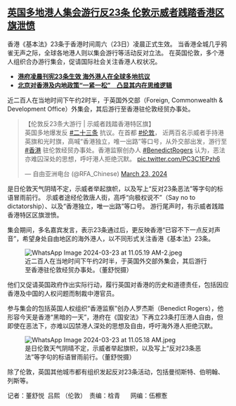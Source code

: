 <!--1711227960000-->
[英国多地港人集会游行反23条  伦敦示威者践踏香港区旗泄愤](https://www.rfa.org/mandarin/yataibaodao/gangtai/al-03232024170551.html)
------

<p><span style="font-weight: 400;">香港《基本法》23条于香港时间周六（23日）凌晨正式生效。 当香港全城几乎鸦雀无声之际，全球各地港人则以集会游行等活动反对立法。 在英国伦敦，多个港人组织合办游行集会，促请国际社会关注香港人权状况。</span></p><ul><li><strong><a href="https://www.rfa.org/mandarin/Xinwen/ec-03222024235733.html">港府凌晨刊宪23条生效 海外港人在全球多地抗议</a></strong></li><li><strong><a href="https://www.rfa.org/mandarin/yataibaodao/zhengzhi/ql1-03202024022803.html">北京对香港及内地政策“一紧一松”　凸显其内在思维逻辑</a></strong></li></ul><p><span style="font-weight: 400;">近二百人在当地时间下午约2时半，于英国外交部（Foreign, Commonwealth &amp; Development Office）外集会，其后游行至香港驻伦敦经贸办事处。</span></p><blockquote class="twitter-tweet"><p dir="ltr" lang="zh">【伦敦反23条大游行 | 示威者践踏香港特区旗】<br/>英国多地爆发反 <a href="https://twitter.com/hashtag/%E4%BA%8C%E5%8D%81%E4%B8%89%E6%9D%A1?src=hash&amp;ref_src=twsrc%5Etfw">#二十三条</a> 抗议。在首都 <a href="https://twitter.com/hashtag/%E4%BC%A6%E6%95%A6?src=hash&amp;ref_src=twsrc%5Etfw">#伦敦</a>， 近两百名示威者手持港英旗和光时旗，高喊“香港独立，唯一出路”等口号，从外交部出发，游行至 <a href="https://twitter.com/hashtag/%E9%A6%99%E6%B8%AF?src=hash&amp;ref_src=twsrc%5Etfw">#香港</a> 驻伦敦经贸办事处。香港监察创办人 <a href="https://twitter.com/hashtag/BenedictRogers?src=hash&amp;ref_src=twsrc%5Etfw">#BenedictRogers</a> 认为，恶法亦难囚深处的思想，呼吁港人拒绝沉默。 <a href="https://t.co/PC3C1EPzh6">pic.twitter.com/PC3C1EPzh6</a></p>— 自由亚洲电台 (@RFA_Chinese) <a href="https://twitter.com/RFA_Chinese/status/1771651374318502026?ref_src=twsrc%5Etfw">March 23, 2024</a></blockquote><p><span style="font-weight: 400;">是日伦敦天气阴晴不定，示威者举起旗帜，以及写上“反对23条恶法”等字句的标语冒雨前行。 示威者途经伦敦唐人街，高呼“向极权说不”（Say no to dictatorship）、以及“香港独立，唯一出路”等口号。 游行尾声时，有示威者践踏香港特区区旗泄愤。</span></p><p></p><p><span style="font-weight: 400;">集会期间，多名嘉宾发言，表示23条通过后，更反映香港“已容不下一点反对声音”，希望身处自由地区的海外港人，以不同形式关注香港《基本法》23条。 </span></p><figure><img alt="WhatsApp Image 2024-03-23 at 11.05.19 AM-2.jpeg" class="image-richtext image-inline" src="https://www.rfa.org/mandarin/yataibaodao/gangtai/whatsapp-image-2024-03-23-at-11-05-19-am-2.jpeg" title="WhatsApp Image 2024-03-23 at 11.05.19 AM-2.jpeg"/><figcaption>近二百人在当地时间下午约2时半，于英国外交部外集会，其后游行至香港驻伦敦经贸办事处。（董舒悦摄）</figcaption></figure><p><span style="font-weight: 400;"></span></p><p><span style="font-weight: 400;">他们又促请英国政府作出实际行动，履行英国对香港的历史和道德责任，包括因应香港及中国的人权问题而制裁中港官员。</span></p><p></p><p><span style="font-weight: 400;">参与集会的包括英国人权组织“香港监察”创办人罗杰斯（Benedict Rogers），他形容今天是香港“黑暗的一天”，港府在《国安法》下再立23条打压港人自由，但即使在恶法下，亦难以囚禁港人深处的思想及自由，呼吁海外港人拒绝沉默。</span></p><figure><img alt="WhatsApp Image 2024-03-23 at 11.05.18 AM.jpeg" class="image-richtext image-inline" src="https://www.rfa.org/mandarin/yataibaodao/gangtai/whatsapp-image-2024-03-23-at-11-05-18-am.jpeg" title="WhatsApp Image 2024-03-23 at 11.05.18 AM.jpeg"/><figcaption>是日伦敦天气阴晴不定，示威者举起旗帜，以及写上“反对23条恶法”等字句的标语冒雨前行。（董舒悦摄）</figcaption></figure><p></p><p><span style="font-weight: 400;">除了伦敦，英国其他城市都有组织发起反对23条活动，包括曼彻斯特、伯明翰、列斯等。</span></p><p></p><p><span style="font-weight: 400;">记者：董舒悦  吕熙 （伦敦）　责编：梒青      网编：伍檫愙</span></p><p></p>
